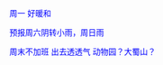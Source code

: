 <p><font color="blue"> 周一 好暖和</font><p>
<p><font color="blue"> 预报周六阴转小雨，周日雨</font><p>
<p><font color="blue"> 周末不加班 出去透透气 动物园？大蜀山？</font><p>
